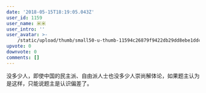 ```yaml
---
date: '2018-05-15T18:19:05.043Z'
user_id: 1159
user_name: 米米
user_intro: ''
user_avatar: >-
    /static/upload/thumb/small50-u-thumb-11594c26879f9422db29dd8ebe1ddc969eaf3632f862.png
upvote: 0
downvote: 0
comments: []
---
```


没多少人，即使中国的民主派、自由派人士也没多少人崇尚解体论，如果题主认为是这样，只能说题主是认识偏差了。
